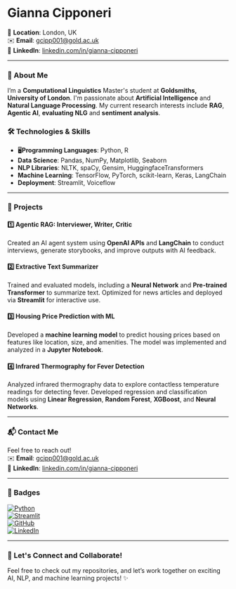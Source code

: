 # Gianna Cipponeri 

📍 **Location**: London, UK  
✉️ **Email**: [gcipp001@gold.ac.uk](mailto:gcipp001@gold.ac.uk)  
🔗 **LinkedIn**: [linkedin.com/in/gianna-cipponeri](#)

---

### 🌟 About Me

I’m a **Computational Linguistics** Master's student at **Goldsmiths, University of London**.
I'm passionate about **Artificial Intelligence** and **Natural Language Processing**. My current research interests include **RAG**, **Agentic AI**, **evaluating NLG** and **sentiment analysis**.


### 🛠️ Technologies & Skills
- 🖥**Programming Languages**: Python, R
- **Data Science**: Pandas, NumPy, Matplotlib, Seaborn
- **NLP Libraries**: NLTK, spaCy, Gensim, HuggingfaceTransformers
- **Machine Learning**: TensorFlow, PyTorch, scikit-learn, Keras, LangChain
- **Deployment**: Streamlit, Voiceflow  

---

### 📂 Projects

#### 1️⃣ **Agentic RAG: Interviewer, Writer, Critic**  
Created an AI agent system using **OpenAI APIs** and **LangChain** to conduct interviews, generate storybooks, and improve outputs with AI feedback. 

#### 2️⃣ **Extractive Text Summarizer**  
Trained and evaluated models, including a **Neural Network** and **Pre-trained Transformer** to summarize text. Optimized for news articles and deployed via **Streamlit** for interactive use. 

#### 3️⃣ **Housing Price Prediction with ML**  
Developed a **machine learning model** to predict housing prices based on features like location, size, and amenities. The model was implemented and analyzed in a **Jupyter Notebook**. 

#### 4️⃣ **Infrared Thermography for Fever Detection**  
Analyzed infrared thermography data to explore contactless temperature readings for detecting fever. Developed regression and classification models using **Linear Regression**, **Random Forest**, **XGBoost**, and **Neural Networks**. 

---

### 📬 Contact Me

Feel free to reach out!  
✉️ **Email**: [gcipp001@gold.ac.uk](mailto:gcipp001@gold.ac.uk)  
🔗 **LinkedIn**: [linkedin.com/in/gianna-cipponeri](#)  

---

### 🎯 Badges

[![Python](https://img.shields.io/badge/Python-3.9-blue)](https://www.python.org)  
[![Streamlit](https://img.shields.io/badge/Streamlit-Live-orange)](https://streamlit.io)  
[![GitHub](https://img.shields.io/badge/GitHub-Gianna--Cipponeri-black)](https://github.com/gianna-cipponeri)  
[![LinkedIn](https://img.shields.io/badge/LinkedIn-Gianna--Cipponeri-blue)](https://linkedin.com/in/gianna-cipponeri)

---

### 🔄 Let's Connect and Collaborate!

Feel free to check out my repositories, and let’s work together on exciting AI, NLP, and machine learning projects! ✨
